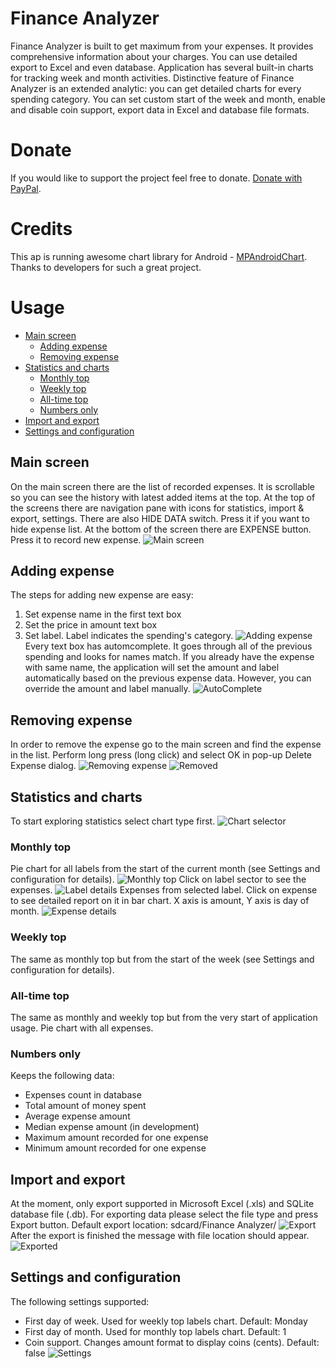 # Finance Analyzer
Finance Analyzer is built to get maximum from your expenses. It provides comprehensive information about your charges. You can use detailed export to Excel and even database. Application has several built-in charts for tracking week and month activities. Distinctive feature of Finance Analyzer is an extended analytic: you can get detailed charts for every spending category. You can set custom start of the week and month, enable and disable coin support, export data in Excel and database file formats.

# Donate
If you would like to support the project feel free to donate. 
[Donate with PayPal](https://www.paypal.com/cgi-bin/webscr?cmd=_s-xclick&hosted_button_id=NHQJJCR7R6JEG).

# Credits
This ap is running awesome chart library for Android - [MPAndroidChart](https://github.com/PhilJay/MPAndroidChart/). Thanks to developers for such a great project.

# Usage
* [Main screen](#main-screen)
  * [Adding expense](#adding-expense)
  * [Removing expense](#removing-expense)
* [Statistics and charts](#statistics-and-charts)
  * [Monthly top](#monthly-top)
  * [Weekly top](#weekly-top)
  * [All-time top](#all-time-top)
  * [Numbers only](#numbers-only)
* [Import and export](#import-and-export)
* [Settings and configuration](#settings-and-configuration)

## Main screen
On the main screen there are the list of recorded expenses. It is scrollable so you can see the history with latest added items at the top. 
At the top of the screens there are navigation pane with icons for statistics, import & export, settings. There are also HIDE DATA switch. Press it if you want to hide expense list. 
At the bottom of the screen there are EXPENSE button. Press it to record new expense. 
![Main screen](http://i.imgur.com/tPO0YVg.png)

## Adding expense
The steps for adding new expense are easy:
1. Set expense name in the first text box
2. Set the price in amount text box
3. Set label. Label indicates the spending's category. 
![Adding expense](http://i.imgur.com/ESdl304.png)
Every text box has automcomplete. It goes through all of the previous spending and looks for names match. If you already have the expense with same name, the application will set the amount and label automatically based on the previous expense data. However, you can override the amount and label manually.
![AutoComplete](http://i.imgur.com/OS4crNw.png)

## Removing expense
In order to remove the expense go to the main screen and find the expense in the list. Perform long press (long click) and select OK in pop-up Delete Expense dialog.
![Removing expense](http://i.imgur.com/xxc5Pf9.png)
![Removed](http://i.imgur.com/bhkiIbx.png)

## Statistics and charts
To start exploring statistics select chart type first.
![Chart selector](http://i.imgur.com/pn63RyZ.png)

### Monthly top
Pie chart for all labels from the start of the current month (see Settings and configuration for details). 
![Monthly top](http://i.imgur.com/KynvQIv.png)
Click on label sector to see the expenses.
![Label details](http://i.imgur.com/vEtzb4C.png)
Expenses from selected label. Click on expense to see detailed report on it in bar chart. X axis is amount, Y axis is day of month.
![Expense details](http://i.imgur.com/wJgPlF3.png)

### Weekly top
The same as monthly top but from the start of the week (see Settings and configuration for details).

### All-time top
The same as monthly and weekly top but from the very start of application usage. Pie chart with all expenses.

### Numbers only
Keeps the following data:
* Expenses count in database
* Total amount of money spent
* Average expense amount
* Median expense amount (in development)
* Maximum amount recorded for one expense
* Minimum amount recorded for one expense

## Import and export
At the moment, only export supported in Microsoft Excel (.xls) and SQLite database file (.db). For exporting data please select the file type and press Export button. Default export location: sdcard/Finance Analyzer/
![Export](http://i.imgur.com/WM8g0PY.png)
After the export is finished the message with file location should appear.
![Exported](http://i.imgur.com/gtwaEdF.png)

## Settings and configuration
The following settings supported: 
* First day of week. Used for weekly top labels chart. Default: Monday
* First day of month. Used for monthly top labels chart. Default: 1
* Coin support. Changes amount format to display coins (cents). Default: false
![Settings](http://i.imgur.com/ldOIfIV.png)
